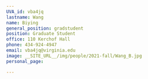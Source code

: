 ```yaml
---
UVA_id: vba4jq
lastname: Wang
name: Biying
general_position: gradstudent
position: Graduate Student
office: 110 Kerchof Hall
phone: 434-924-4947 
email: vba4jq@virginia.edu
image: __SITE_URL__/img/people/2021-fall/Wang_B.jpg 
personal_page:

---
```

